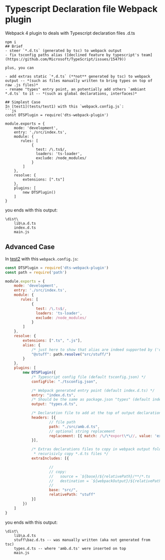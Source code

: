 # Typescript Declaration file Webpack plugin
Webpack 4 plugin to deals with Typescript declaration files .d.ts

```
npm i 
## Brief
- steer `*.d.ts` (generated by tsc) to webpack output
- fix tsconfig paths alias ([declined feature by typescript's team](https://github.com/Microsoft/TypeScript/issues/15479))

plus, you can

- add extras static `*.d.ts` (**not** generated by tsc) to webpack output -- *(such as files manually written to bring types on top of raw .js files)*
- rename "types" entry point, an potentially add others `ambiant *.d.ts` to it -- *(such as global declarations, interfaces)*

## Simplest Case
In [test1](tests/test1) with this `webpack.config.js`:
```js
const DTSPlugin = require('dts-webpack-plugin')

module.exports = {
    mode: 'development',
    entry: './src/index.ts',
    module: {
       rules: [
            {
              test: /\.ts$/,
              loaders: 'ts-loader',
              exclude: /node_modules/
            }
        ]
    },
    resolve: {
        extensions: [".ts"]
    },
    plugins: [
        new DTSPlugin()
    ]
}
```
you ends with this output:
```
\dist\
    lib\a.d.ts
    index.d.ts
    main.js
```

## Advanced Case
In [test2](tests/test2) with this `webpack.config.js`:
```js
const DTSPlugin = require('dts-webpack-plugin')
const path = require('path')

module.exports = {
    mode: 'development',
    entry: './src/index.ts',
    module: {
       rules: [
            {
              test: /\.ts$/,
              loaders: 'ts-loader',
              exclude: /node_modules/
            }
        ]
    },
    resolve: {
        extensions: [".ts", ".js"],
        alias: {
            /* just here to show that alias are indeed supported by ('dts-webpack-plugin') */
            "@stuff": path.resolve("src/stuff/")
        }
    },
    plugins: [
        new DTSPlugin({
            /* Typescript config file (default tsconfig.json) */
            configFile: "./tsconfig.json",

            /* Webpack generated entry point (default index.d.ts) */
            entry: "index.d.ts",
            /* Should be the same as package.json "types" (default index.d.ts) */
            output: "types.d.ts",

            /* Declaration file to add at the top of output declaration file (default: []) */
            headers: [{
                    // file path
                    path: "./src/amb.d.ts",
                    // optional string replacement
                    replacement: [{ match: /\/\*export\*\//, value: 'export'}]
            }],

            /* Extras declarations files to copy in webpack output folder (default: [])
             * recurisivly copy *.d.ts files */
            extraIncludes: [{

                    //
                    // copy:
                    //   source = `${base}/${relativePath}/**/*.ts
                    //   destination = `${webpackOutput}/${relativePath}/**/*.ts
                    //
                    base: "src/",
                    relativePath: "stuff"
            }]
        })
    ]
}
```
you ends with this output:
```
\dist\
    lib\a.d.ts
    stuff\baz.d.ts -- was manually written (aka not generated from tsc)
    types.d.ts -- where 'amb.d.ts' were inserted on top
    main.js
```
